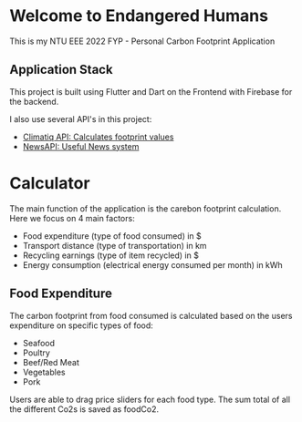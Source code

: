# Welcome to Endangered Humans

This is my NTU EEE 2022 FYP - Personal Carbon Footprint Application

## Application Stack

This project is built using Flutter and Dart on the Frontend with Firebase for the backend.

I also use several API's in this project:

- [Climatiq API: Calculates footprint values](https://www.climatiq.io/)
- [NewsAPI: Useful News system](https://newsapi.org/)

# Calculator

The main function of the application is the carebon footprint calculation. Here we focus on 4 main factors:

- Food expenditure (type of food consumed) in $
- Transport distance (type of transportation) in km
- Recycling earnings (type of item recycled) in $
- Energy consumption (electrical energy consumed per month) in kWh

## Food Expenditure

The carbon footprint from food consumed is calculated based on the users expenditure on specific types of food:
- Seafood
- Poultry
- Beef/Red Meat
- Vegetables
- Pork

Users are able to drag price sliders for each food type. The sum total of all the different Co2s is saved as foodCo2.


